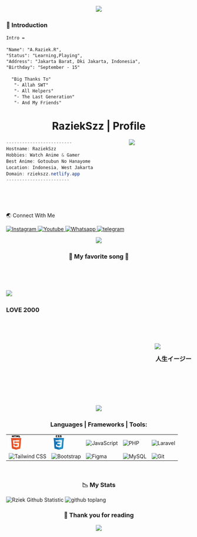 <!DOCTYPE html>
 <body>
<div class="info">
<p align ="center">
 <img src= "https://files.catbox.moe/h73x0c.jpg" witdh = "100px"></img>
 
 ### 💓 Introduction
```
Intro =

"Name": "A.Raziek.R",
"Status": "Learning,Playing",
"Address": "Jakarta Barat, Dki Jakarta, Indonesia",
"Birthday": "September - 15"
   
  "Big Thanks To"
   "- Allah SWT"
   "- All Helpers"
   "- The Last Generation"
   "- And My Friends"
```
</p>
  <h1 align="center">RaziekSzz | Profile</h1>
  
  <img src="https://media.tenor.com/qLVgTQhZ4JoAAAAi/ehe-aha.gif" align = "right" width = "170"></img>
  <p width = "40">
   
```csharp
-------------------------
Hostname: RaziekSzz
Hobbies: Watch Anime & Gamer
Best Anime: Gotoubun No Hanayome
Location: Indonesia, West Jakarta
Domain: rziekszz.netlify.app
------------------------
```

</p>
 <br>
 <br>
 <br>
 
 🌏 Connect With Me

<a href="https://www.instagram.com/prz_cyber"> 
    <img src="https://img.shields.io/badge/Instagram-E4405F?style=for-the-badge&logo=instagram&logoColor=white" title="Instagram"  alt="Instagram"/>
</a>
<a href="https://www.youtube.com/@ZkrEdtz"> 
    <img src="https://img.shields.io/badge/YouTube-FF0000?style=for-the-badge&logo=youtube&logoColor=white" title="Youtube"  alt="Youtube"/>
</a>
<!-- <a href="mailto:razikrdtya@gmail.com"> 
    <img src="https://img.shields.io/badge/Gmail-D14836?style=for-the-badge&logo=gmail&logoColor=white" title="Gmail"  alt="Gmail"/>
</a> -->
<!-- <a href="https://www.github.com/lorenzxz"> 
    <img src="https://img.shields.io/badge/GitHub-100000?style=for-the-badge&logo=github&logoColor=white" title="GitHub"  alt="GitHub"/>
</a> -->
<!-- <a href="https://twitter.com/-"> 
    <img src="https://img.shields.io/badge/Twitter-1DA1F2?style=for-the-badge&logo=twitter&logoColor=white" title="Twitter"  alt="Twitter"/>
</a> -->
<a href="https://wa.me/62882196274931"> 
    <img src="https://img.shields.io/badge/Whatsapp-%231877F2.svg?style=for-the-badge&logo=Whatsapp&logoColor=white" title="Whatsapp"  alt="Whatsapp"/>
</a>
<!--<a  href="https://www.linkedin.com/company/hi-coders/">
    <img src="https://img.shields.io/badge/LinkedIn-0077B5?style=for-the-badge&logo=linkedin&logoColor=white" title="LinkedIn"  alt="LinkedIn"/>
</a>-->
<a href="https://t.me/Szzzzzkr"> 
    <img src="https://img.shields.io/badge/Telegram-000000?style=for-the-badge&logo=telegram&logoColor=white" title="telegram"  alt="telegram"/>
</a>
<br />
 <p align="center">
     <img src="https://media1.tenor.com/m/oXkW9LLAGG8AAAAC/oshi-no-ko-head-bob.gif" width="140"></img>
 </p>
 <h3 align="center">🎵 My favorite song 🎵</h3>
</div>
<div class="music" width = "140">
  <br>
<br>
<p align="left"> 
 <br>
 <a src="https://music.youtube.com/watch?v=oXZcuHIR5ko&si=EZ6TsHwvDBPlOGIO">
   <img src="https://lh3.googleusercontent.com/bZvM_5-TNxqVgcARVyglarPZHbWY9b9y4lPVuaj6cPp_WesnTs4VhJAXHyGsk-Bifs21awV4UT4OZsVC=w544-h544-l90-rj" width="100" align="left">
    </img>
   </a>
    <h3 align="left"><br>LOVE 2000</h3>
   </p>
 <br>
 <br>
 <br>
<p align="right">
  <a href="https://music.youtube.com/watch?v=ObvC7QEuqXY&si=wJB35BViP_wAKep9">
        <img src="https://lh3.googleusercontent.com/afOSAk2LNeVuemP8xalxWIAo7D1ZCb6LJlNaw5Dxe7nliR-WCtarbsr7Hm4U7Myn38bYS1eLWWXtstIWMg=w544-h544-l90-rj" width = "100" align="right"></img>
      </a>
        <h3 align="right"q><br>人生イージー</h3>
       </p>
          <br>
            <br>
        <br>
   </div>
   <br>
   <br>
   <p align="center">
         <img src="https://media1.tenor.com/m/ZtuVwa_2f1oAAAAC/kobayashi-san-chi-no-maid-dragon-anime.gif" width= "280"></img>
   </p>
  <div align="center">
  <h3>Languages | Frameworks | Tools:</h3>
  <table>
    <tr>
      <td><a href="https://www.w3.org/html/" target="_blank" rel="noreferrer"> <img src="https://raw.githubusercontent.com/devicons/devicon/master/icons/html5/html5-original-wordmark.svg" alt="html5" width="40" height="40"/> </a</td>
      <td><a href="https://www.w3schools.com/css/" target="_blank" rel="noreferrer"> <img src="https://raw.githubusercontent.com/devicons/devicon/master/icons/css3/css3-original-wordmark.svg" alt="css3" width="40" height="40"/> </a>
      <td><img width="30" src="https://user-images.githubusercontent.com/25181517/117447155-6a868a00-af3d-11eb-9cfe-245df15c9f3f.png" alt="JavaScript" title="JavaScript"/></td>
      <td><img width="30" src="https://user-images.githubusercontent.com/25181517/183570228-6a040b9f-3ddf-47a2-a201-743121dac664.png" alt="PHP" title="PHP"/></td>
      <td><img width="30" src="https://github.com/marwin1991/profile-technology-icons/assets/25181517/afcf1c98-544e-41fb-bf44-edba5e62809a" alt="Laravel" title="Laravel"/></td>
    </tr>
    <tr>
      <td><img width="30" src="https://user-images.githubusercontent.com/25181517/202896760-337261ed-ee92-4979-84c4-d4b829c7355d.png" alt="Tailwind CSS" title="Tailwind CSS"/></td>
      <td><img width="30" src="https://user-images.githubusercontent.com/25181517/183898054-b3d693d4-dafb-4808-a509-bab54cf5de34.png" alt="Bootstrap" title="Bootstrap"/></td>
      <td><img width="30" src="https://user-images.githubusercontent.com/25181517/189715289-df3ee512-6eca-463f-a0f4-c10d94a06b2f.png" alt="Figma" title="Figma"/></td>
      <td><img width="30" src="https://user-images.githubusercontent.com/25181517/183896128-ec99105a-ec1a-4d85-b08b-1aa1620b2046.png" alt="MySQL" title="MySQL"/></td>
      <td><img width="30" src="https://user-images.githubusercontent.com/25181517/192108372-f71d70ac-7ae6-4c0d-8395-51d8870c2ef0.png" alt="Git" title="Git"/></td>
    </tr>
  </table>
</div>
  <br>
   <h3 align="center">📉 My Stats</h3>

![Rziek Github Statistic](https://github-readme-stats.vercel.app/api?username=RazikSz&layout=compact&show_icons=true&theme=highcontrast&show_owner=true)
![github toplang](https://github-readme-stats.vercel.app/api/top-langs/?username=RazikSz&layout=compact&theme=highcontrast)
<br>
  <h3 align="center">🙏 Thank you for reading</h3>
  <p align="center">
      <img src="https://media1.tenor.com/m/p_Wua847HAYAAAAd/hanamaru-kindergarten-anime.gif" width= "300"></img>
  </p>
 </body>
</html>
